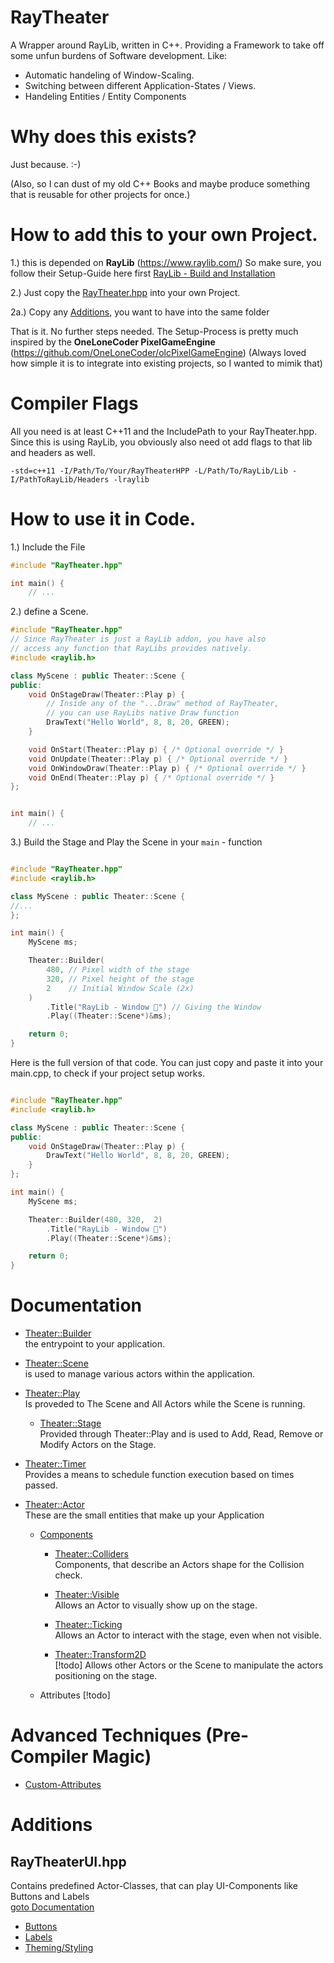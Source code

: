 # RayTheater

A Wrapper around RayLib, written in C++.
Providing a Framework to take off some unfun burdens of Software development.
Like:

- Automatic handeling of Window-Scaling.
- Switching between different Application-States / Views.
- Handeling Entities / Entity Components


# Why does this exists?

Just because. :-)

(Also, so I can dust of my old C++ Books and maybe produce something that is reusable for other projects for once.)

# How to add this to your own Project.

1.) this is depended on **RayLib** (https://www.raylib.com/)
So make sure, you follow their Setup-Guide here first [RayLib - Build and Installation](https://github.com/raysan5/raylib?tab=readme-ov-file#build-and-installation)

2.) Just copy the [RayTheater.hpp](./src/lib/RayTheater.hpp) into your own Project.

2a.) Copy any [Additions](#additions), you want to have into the same folder

That is it. No further steps needed.
The Setup-Process is pretty much inspired by the
**OneLoneCoder PixelGameEngine** (https://github.com/OneLoneCoder/olcPixelGameEngine)
(Always loved how simple it is to integrate into existing projects, so I wanted to mimik that)

# Compiler Flags

All you need is at least C++11 and the IncludePath to your RayTheater.hpp.
Since this is using RayLib, you obviously also need ot add flags to that lib and headers as well.
```
-std=c++11 -I/Path/To/Your/RayTheaterHPP -L/Path/To/RayLib/Lib -I/PathToRayLib/Headers -lraylib
```

# How to use it in Code.

1.) Include the File

```c++
#include "RayTheater.hpp"

int main() {
    // ...
```

2.) define a Scene.

```c++
#include "RayTheater.hpp"
// Since RayTheater is just a RayLib addon, you have also
// access any function that RayLibs provides natively.
#include <raylib.h>

class MyScene : public Theater::Scene {
public:
    void OnStageDraw(Theater::Play p) {
        // Inside any of the "...Draw" method of RayTheater,
        // you can use RayLibs native Draw function
        DrawText("Hello World", 8, 8, 20, GREEN);
    }

    void OnStart(Theater::Play p) { /* Optional override */ }
    void OnUpdate(Theater::Play p) { /* Optional override */ }
    void OnWindowDraw(Theater::Play p) { /* Optional override */ }
    void OnEnd(Theater::Play p) { /* Optional override */ }
};


int main() {
    // ...
```

3.) Build the Stage and Play the Scene in your `main` - function

```c++

#include "RayTheater.hpp"
#include <raylib.h>

class MyScene : public Theater::Scene {
//...
};

int main() {
    MyScene ms;

    Theater::Builder(
        480, // Pixel width of the stage
        320, // Pixel height of the stage
        2    // Initial Window Scale (2x)
    )
        .Title("RayLib - Window 🎉") // Giving the Window
        .Play((Theater::Scene*)&ms);

    return 0;
}
```

Here is the full version of that code. You can just copy and paste it into your main.cpp, to check if your project setup works.

```c++

#include "RayTheater.hpp"
#include <raylib.h>

class MyScene : public Theater::Scene {
public:
    void OnStageDraw(Theater::Play p) {
        DrawText("Hello World", 8, 8, 20, GREEN);
    }
};

int main() {
    MyScene ms;

    Theater::Builder(480, 320,  2)
        .Title("RayLib - Window 🎉")
        .Play((Theater::Scene*)&ms);

    return 0;
}
```

# Documentation

- [Theater::Builder](./docs/builder.md)  
  the entrypoint to your application.

- [Theater::Scene](./docs/scenes.md)  
  is used to manage various actors within the application.

- [Theater::Play](./docs/play.md)   
  Is proveded to The Scene and All Actors while the Scene is running.

  - [Theater::Stage](./docs/stage.md)  
    Provided through Theater::Play and is used to Add, Read, Remove or Modify Actors on the Stage.

- [Theater::Timer](./docs/timer.md)  
  Provides a means to schedule function execution based on times passed.

- [Theater::Actor](./docs/actors.md)  
  These are the small entities that make up your Application

  - [Components](./docs/components.md)
      - [Theater::Colliders](./docs/components.md#collider---components)  
        Components, that describe an Actors shape for the Collision check.

      - [Theater::Visible](./docs/components.md#visible---component)  
        Allows an Actor to visually show up on the stage.

      - [Theater::Ticking](./docs/components.md#ticking---component)  
        Allows an Actor to interact with the stage, even when not visible.
        
      - [Theater::Transform2D](./docs/components.md#transform2d---component)  
        [!todo]
        Allows other Actors or the Scene to manipulate the actors positioning on the stage.

  - Attributes [!todo]


# Advanced Techniques (Pre-Compiler Magic)

- [Custom-Attributes](./docs/custom_attributes.md)

# Additions

## RayTheaterUI.hpp
Contains predefined Actor-Classes, that can play UI-Components like Buttons and Labels  
[goto Documentation](./docs/additions/ui.md)

- [Buttons](./docs/additions/ui/button.md) 
- [Labels](./docs/additions/ui/label.md)
- [Theming/Styling](./docs/additions/ui/style.md)
